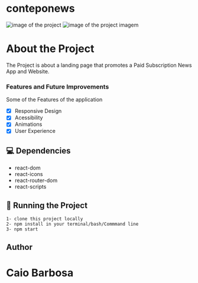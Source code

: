 # conteponews

<img src="https://user-images.githubusercontent.com/54036407/163221506-81ea942f-b55a-4db4-b6e0-6b5fc5f5e4d2.png" alt="image of the project">

<img src="https://user-images.githubusercontent.com/54036407/163222010-5e079dc6-e8b3-484c-9d88-7a552de2b2ca.png" alt="image of the project imagem">

# About the Project
The Project is about a landing page that promotes a Paid Subscription News App and Website.

### Features and Future Improvements

Some of the Features of the application

- [x] Responsive Design
- [x] Acessibility
- [x] Animations
- [x] User Experience

## 💻 Dependencies

<ul>
  <li> react-dom</li>
  <li>react-icons</li>
  <li> react-router-dom</li>
  <li> react-scripts</li>
</ul>

## 🚀 Running the Project

```
1- clone this project locally
2- npm install in your terminal/bash/Commmand line
3- npm start
```

## Author
  
  <h1>Caio Barbosa</h1>
